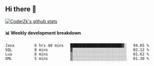 ## Hi there 👋

[![CoderZk's github stats](https://github-readme-stats.vercel.app/api?username=zhoukuo123&show_icons=true&count_private=true)](https://github.com/anuraghazra/github-readme-stats)

#### :bar_chart: Weekly development breakdown

<!--START_SECTION:waka-->
```text
Java         6 hrs 40 mins   ███████████████████████▓░   94.65 % 
SQL          8 mins          ▓░░░░░░░░░░░░░░░░░░░░░░░░   02.12 % 
Lua          6 mins          ▒░░░░░░░░░░░░░░░░░░░░░░░░   01.62 % 
XML          5 mins          ▒░░░░░░░░░░░░░░░░░░░░░░░░   01.30 % 
```
<!--END_SECTION:waka-->
